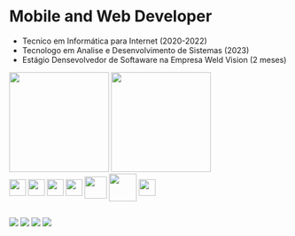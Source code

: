 # Mobile and Web Developer
* Tecnico em Informática para Internet (2020-2022)
* Tecnologo em Analise e Desenvolvimento de Sistemas (2023)
* Estágio Densevolvedor de Softaware na Empresa Weld Vision (2 meses)
<div>
<picture>
<source
  srcset="https://github-readme-stats.vercel.app/api?username=NomadesPrime&show_icons=true&theme=github_dark_dimmed"
  media="(prefers-color-scheme: dark)"
/>
<source
  srcset="https://github-readme-stats.vercel.app/api?username=NomadesPrime&show_icons=true"
  media="(prefers-color-scheme: light), (prefers-color-scheme: no-preference)"
/>
<img src="https://github-readme-stats.vercel.app/api?username=NomadesPrime&show_icons=true" height="180em"/>
</picture>
<a href="https://github.com/anuraghazra/github-readme-stats">
  <img height="180em" src="https://github-readme-stats.vercel.app/api/top-langs/?username=NomadesPrime&layout=compact&theme=github_dark_dimmed" />
</a>
</div>


<div style="display: inline-block">
  <img align="center" width="30" src="https://cdn.jsdelivr.net/gh/devicons/devicon/icons/html5/html5-original.svg" />
  <img align="center" width="30" src="https://cdn.jsdelivr.net/gh/devicons/devicon/icons/css3/css3-original.svg" />
  <img align="center" width="30" src="https://cdn.jsdelivr.net/gh/devicons/devicon/icons/javascript/javascript-original.svg" />
  <img align="center" width="30" src="https://cdn.jsdelivr.net/gh/devicons/devicon/icons/react/react-original.svg" />
  <img align="center" width="40" src="https://cdn.jsdelivr.net/gh/devicons/devicon/icons/php/php-original.svg" />
  <img align="center" width="50" src="https://cdn.jsdelivr.net/gh/devicons/devicon/icons/mysql/mysql-original-wordmark.svg" />
  <img align="center" width="30" src="https://cdn.jsdelivr.net/gh/devicons/devicon/icons/firebase/firebase-plain.svg" />

</div>

##
<div>
    <a target="_blank"><img src="https://img.shields.io/badge/Gmail-D14836?style=for-the-badge&logo=gmail&logoColor=white" /></a>
    <a><img src="https://img.shields.io/badge/WhatsApp-25D366?style=for-the-badge&logo=whatsapp&logoColor=white" /></a>
    <a><img src="https://img.shields.io/badge/GitHub-100000?style=for-the-badge&logo=github&logoColor=white" /></a>
    <a><img src="https://img.shields.io/badge/LinkedIn-0077B5?style=for-the-badge&logo=linkedin&logoColor=white" /></a>
 </div>


